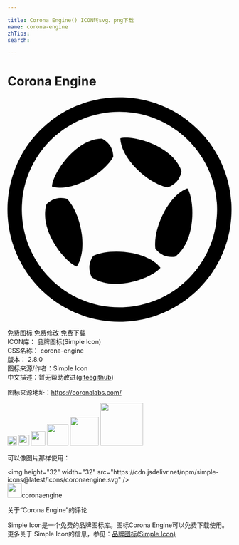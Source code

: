 ```yaml
---

title: Corona Engine() ICON转svg、png下载
name: corona-engine
zhTips: 
search: 

---
```


# Corona Engine  <small style="font-size: 60%;font-weight: 100"></small>

<div id="svg" class="svg-wrap">
<svg role="img" viewBox="0 0 24 24" xmlns="http://www.w3.org/2000/svg"><title>Corona Engine icon</title><path d="M11.986,0C11.986,0,11.986,0,11.986,0C5.358,0.008-0.008,5.387,0,12.015 C0.008,18.642,5.387,24.008,12.015,24C18.636,23.992,24,18.622,24,12C23.996,5.369,18.617-0.004,11.986,0z M12.007,22.455 c-5.774,0.006-10.461-4.67-10.467-10.445C1.535,6.236,6.211,1.55,11.985,1.544C17.763,1.541,22.449,6.223,22.452,12 C22.452,17.77,17.777,22.449,12.007,22.455z M13.689,7.5c1.008,1.059,2.329,1.903,3.472,2.133c0.362-0.118,0.688-0.326,0.948-0.605 c0.277-0.324,0.46-0.718,0.529-1.139c-0.012-0.038-0.027-0.076-0.041-0.116l0,0c-0.49-1.318-1.804-2.265-3.158-2.831 c-1.333-0.557-2.695-0.746-3.35-0.558C12.112,5.395,12.769,6.535,13.689,7.5L13.689,7.5L13.689,7.5z M16.798,12.226 c-0.697,1.284-1.093,2.799-0.96,3.957c0.225,0.307,0.523,0.553,0.869,0.713c0.394,0.163,0.826,0.215,1.247,0.151 c0.038-0.027,0.07-0.053,0.1-0.075c1.103-0.872,1.6-2.413,1.72-3.875c0.119-1.438-0.122-2.79-0.503-3.354 c-0.957,0.334-1.839,1.311-2.473,2.482L16.798,12.226z M8.227,8.993c1.32-0.631,2.532-1.625,3.105-2.639 c0-0.381-0.097-0.755-0.283-1.088c-0.223-0.363-0.541-0.658-0.92-0.853l-0.123,0.002C8.6,4.473,7.292,5.428,6.334,6.541l0,0 C5.392,7.633,4.791,8.87,4.767,9.55c0.969,0.288,2.258,0.017,3.459-0.559L8.227,8.993z M7.96,14.641 c-0.193-1.449-0.765-2.907-1.553-3.767c-0.363-0.117-0.749-0.14-1.123-0.067l0,0c-0.415,0.099-0.794,0.31-1.097,0.61l-0.036,0.118 c-0.38,1.355,0.126,2.893,0.887,4.146c0.749,1.233,1.741,2.185,2.382,2.418c0.577-0.832,0.718-2.139,0.54-3.459L7.96,14.641z M13.257,16.641c-1.439-0.264-3.004-0.172-4.065,0.311c-0.224,0.308-0.366,0.668-0.411,1.046c-0.034,0.426,0.05,0.852,0.243,1.233 c0.033,0.025,0.067,0.047,0.1,0.068c1.172,0.779,2.793,0.774,4.223,0.438c1.405-0.332,2.619-0.979,3.039-1.515 c-0.614-0.807-1.817-1.344-3.128-1.584L13.257,16.641z"/></svg>
</div>
<detail full-name='corona-engine'></detail>

<div class="detail-page">
<p>
<span><span class="badge-success badge">免费图标</span> <span class="badge-success badge">免费修改</span>  <span class="badge-success badge">免费下载</span> </span>
<br/>
<span>
ICON库：
<span class="badge-secondary badge">品牌图标(Simple Icon)</span> 
</span>
<br/>
<span>
CSS名称：
<span class="badge-secondary badge">corona-engine</span> 
</span>

<br/>
<span>
版本：
<span class="badge-secondary badge">2.8.0</span> 
</span>
<br/>
<span>图标来源/作者：<span class="badge-light badge">Simple Icon</span></span> 
<br/>
<span class="zh-detail">中文描述：暂无<span class="help-link"><span>帮助改进</span>(<a href="https://gitee.com/liuwave/icon-helper/edit/master/json/brands/corona-engine.json" target="_blank" rel="noopener noreferrer">gitee</a><a href="https://github.com/liuwave/icon-helper/edit/master/json/brands/corona-engine.json" target="_blank" rel="noopener noreferrer">github</a></span>)</span><br/>
</p>
</div><div class="description description alert alert-light"><p>图标来源地址：<a href="https://coronalabs.com/" target="_blank" rel="noopener noreferrer">https://coronalabs.com/</a></p></div>
<div class="alert alert-dark">
<img height="21" width="21" src="https://cdn.jsdelivr.net/npm/simple-icons@latest/icons/coronaengine.svg" />
<img height="24" width="24" src="https://cdn.jsdelivr.net/npm/simple-icons@latest/icons/coronaengine.svg" />
<img height="32" width="32" src="https://cdn.jsdelivr.net/npm/simple-icons@latest/icons/coronaengine.svg" />
<img height="48" width="48" src="https://cdn.jsdelivr.net/npm/simple-icons@latest/icons/coronaengine.svg" />
<img height="64" width="64" src="https://cdn.jsdelivr.net/npm/simple-icons@latest/icons/coronaengine.svg" />
<img height="96" width="96" src="https://cdn.jsdelivr.net/npm/simple-icons@latest/icons/coronaengine.svg" />

</div>
<div>
  <p>可以像图片那样使用：    
  </p>
  <div class="alert alert-primary" style="font-size: 14px">
    &lt;img height="32" width="32" src="https://cdn.jsdelivr.net/npm/simple-icons@latest/icons/coronaengine.svg" /&gt;
    <copy-btn content='<img height="32" width="32" src="https://cdn.jsdelivr.net/npm/simple-icons@latest/icons/coronaengine.svg" />'></copy-btn>
  </div>
  <div class="alert alert-secondary">
    <img height="32" width="32" src="https://cdn.jsdelivr.net/npm/simple-icons@latest/icons/coronaengine.svg" />coronaengine
    <copy-btn content="coronaengine" btn-title="复制图标名称"></copy-btn>
  </div>
</div>

<Vssue title="关于“Corona Engine”的评论" >关于“Corona Engine”的评论</Vssue>


<div><p>Simple Icon是一个免费的品牌图标库。图标Corona Engine可以免费下载使用。更多关于  Simple Icon的信息，参见：<a target="_blank" href="https://iconhelper.cn/brands.html">品牌图标(Simple Icon)</a>
</p></div>
